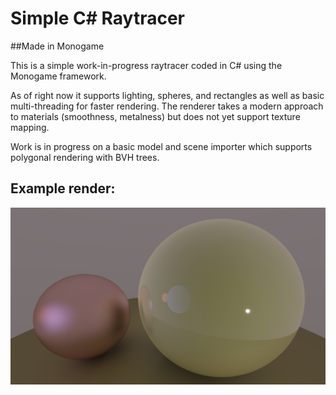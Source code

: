 # Simple C# Raytracer
##Made in Monogame

This is a simple work-in-progress raytracer coded in C# using the Monogame framework.

As of right now it supports lighting, spheres, and rectangles as well as basic multi-threading for faster rendering. The renderer takes a modern approach to materials (smoothness, metalness) but does not yet support texture mapping.

Work is in progress on a basic model and scene importer which supports polygonal rendering with BVH trees.

## Example render:
![Basic scene render with coloured spheres](./testrender.jpg)
